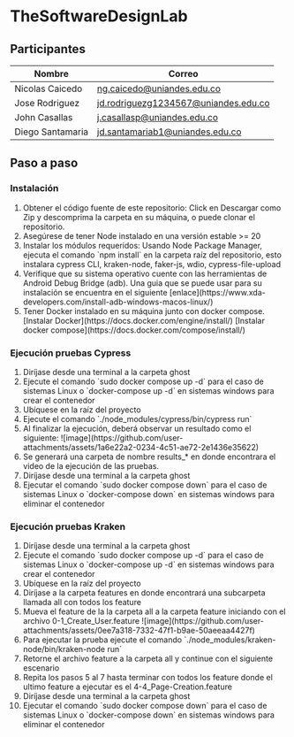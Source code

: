 # TheSoftwareDesignLab

## Participantes
Nombre | Correo
-------|--------
Nicolas Caicedo | ng.caicedo@uniandes.edu.co
Jose Rodriguez | jd.rodriguezg1234567@uniandes.edu.co
John Casallas | j.casallasp@uniandes.edu.co
Diego Santamaria | jd.santamariab1@uniandes.edu.co

## Paso a paso
### Instalación
<ol>
  <li>Obtener el código fuente de este repositorio: Click en Descargar como Zip y descomprima la carpeta en su máquina, o puede clonar el repositorio.</li>
  <li>Asegúrese de tener Node instalado en una versión estable >= 20 </li>
  <li>Instalar los módulos requeridos: Usando Node Package Manager, ejecuta el comando `npm install` en la carpeta raíz del repositorio, esto instalara cypress CLI, kraken-node, faker-js, wdio, cypress-file-upload</li>
  <li>Verifique que su sistema operativo cuente con las herramientas de Android Debug Bridge (adb). Una guia que se puede usar para su instalación se encuentra en el siguiente [enlace](https://www.xda-developers.com/install-adb-windows-macos-linux/)</li>
  <li>Tener Docker instalado en su máquina junto con docker compose. [Instalar Docker](https://docs.docker.com/engine/install/) [Instalar docker compose](https://docs.docker.com/compose/install/)</li>
</ol>

### Ejecución pruebas Cypress
<ol>
  <li>Diríjase desde una terminal a la carpeta ghost</li>
  <li>Ejecute el comando `sudo docker compose up -d` para el caso de sistemas Linux o `docker-compose up -d` en sistemas windows para crear el contenedor</li>
  <li>Ubíquese en la raíz del proyecto</li>
  <li>Ejecute el comando `./node_modules/cypress/bin/cypress run`</li>
  <li>Al finalizar la ejecución, deberá observar un resultado como el siguiente: ![image](https://github.com/user-attachments/assets/1a6e22a2-0234-4c51-ae72-2e1436e35622)
</li>
  <li>Se generará una carpeta de nombre results_* en donde encontrara el video de la ejecución de las pruebas.</li>
  <li>Diríjase desde una terminal a la carpeta ghost</li>
  <li>Ejecutar el comando `sudo docker compose down` para el caso de sistemas Linux o `docker-compose down` en sistemas windows para eliminar el contenedor</li>
</ol>

### Ejecución pruebas Kraken
<ol>
  <li>Diríjase desde una terminal a la carpeta ghost</li>
  <li>Ejecute el comando `sudo docker compose up -d` para el caso de sistemas Linux o `docker-compose up -d` en sistemas windows para crear el contenedor</li>
  <li>Ubíquese en la raíz del proyecto</li>
  <li>Diríjase a la carpeta features en donde encontrará una subcarpeta llamada all con todos los feature</li>
  <li>Mueva el feature de la la carpeta all a la carpeta feature iniciando con el archivo 0-1_Create_User.feature ![image](https://github.com/user-attachments/assets/0ee7a318-7332-47f1-b9ae-50aeeaa4427f)
</li>
  <li>Para ejecutar la prueba ejecute el comando `./node_modules/kraken-node/bin/kraken-node run`</li>
  <li>Retorne el archivo feature a la carpeta all y continue con el siguiente escenario</li>
  <li>Repita los pasos 5 al 7 hasta terminar con todos los feature donde el ultimo feature a ejecutar es el 4-4_Page-Creation.feature</li>
  <li>Diríjase desde una terminal a la carpeta ghost</li>
  <li>Ejecutar el comando `sudo docker compose down` para el caso de sistemas Linux o `docker-compose down` en sistemas windows para eliminar el contenedor</li>
</ol>

